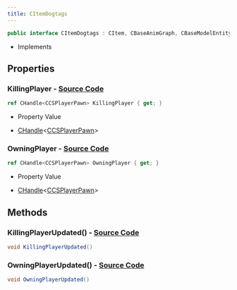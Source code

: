 ```yaml
---
title: CItemDogtags
---
```


```csharp
public interface CItemDogtags : CItem, CBaseAnimGraph, CBaseModelEntity, CBaseEntity, CEntityInstance, ISchemaClass<CEntityInstance>, ISchemaClass<CBaseEntity>, ISchemaClass<CBaseModelEntity>, ISchemaClass<CBaseAnimGraph>, ISchemaClass<CItem>, ISchemaClass<CItemDogtags>, ISchemaField, ISchemaClass, INativeHandle
```

- Implements

## Properties

### **KillingPlayer** - [Source Code](https://github.com/swiftly-solution/swiftlys2/blob/main/managed/src/SwiftlyS2.Generated/Schemas/Interfaces/CItemDogtags.cs#L18)

```csharp
ref CHandle<CCSPlayerPawn> KillingPlayer { get; }
```

- Property Value

- [CHandle](/docs/api/shared/natives/chandle-1)<[CCSPlayerPawn](/docs/api/shared/schemadefinitions/ccsplayerpawn)>

### **OwningPlayer** - [Source Code](https://github.com/swiftly-solution/swiftlys2/blob/main/managed/src/SwiftlyS2.Generated/Schemas/Interfaces/CItemDogtags.cs#L16)

```csharp
ref CHandle<CCSPlayerPawn> OwningPlayer { get; }
```

- Property Value

- [CHandle](/docs/api/shared/natives/chandle-1)<[CCSPlayerPawn](/docs/api/shared/schemadefinitions/ccsplayerpawn)>

## Methods

### **KillingPlayerUpdated()** - [Source Code](https://github.com/swiftly-solution/swiftlys2/blob/main/managed/src/SwiftlyS2.Generated/Schemas/Interfaces/CItemDogtags.cs#L21)

```csharp
void KillingPlayerUpdated()
```

### **OwningPlayerUpdated()** - [Source Code](https://github.com/swiftly-solution/swiftlys2/blob/main/managed/src/SwiftlyS2.Generated/Schemas/Interfaces/CItemDogtags.cs#L20)

```csharp
void OwningPlayerUpdated()
```

